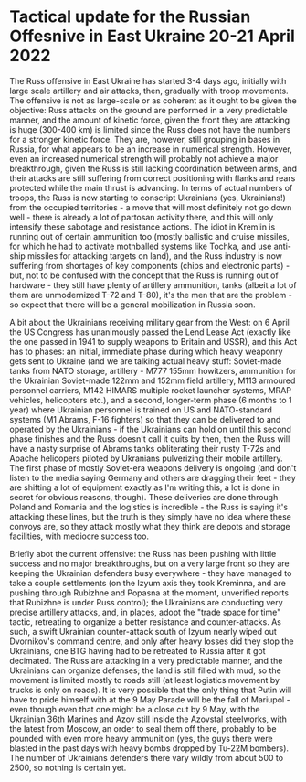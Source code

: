 Tactical update for the Russian Offesnive in East Ukraine 20-21 April 2022
==========================================================================

The Russ offensive in East Ukraine has started 3-4 days ago, initially with large scale artillery and air attacks, then, gradually with troop movements. The offensive is not as large-scale or as coherent as it ought to be given the objective: Russ attacks on the ground are performed in a very predictable manner, and the amount of kinetic force, given the front they are attacking is huge (300-400 km) is limited since the Russ does not have the numbers for a stronger kinetic force. They are, however, still grouping in bases in Russia, for what appears to be an increase in numerical strength. However, even an increased numerical strength will probably not achieve a major breakthrough, given the Russ is still lacking coordination between arms, and their attacks are still suffering from correct positioning with flanks and rears protected while the main thrust is advancing. In terms of actual numbers of troops, the Russ is now starting to conscript Ukrainians (yes, Ukrainians!) from the occupied territories - a move that will most definitely not go down well - there is already a lot of partosan activity there, and this will only intensify these sabotage and resistance actions. The idiot in Kremlin is running out of certain ammunition too (mostly ballistic and cruise missiles, for which he had to activate mothballed systems like Tochka, and use anti-ship missiles for attacking targets on land), and the Russ industry is now suffering from shortages of key components (chips and electronic parts) - but, not to be confused with the concept that the Russ is running out of hardware - they still have plenty of artillery ammunition, tanks (albeit a lot of them are unmodernized T-72 and T-80), it's the men that are the problem - so expect that there will be a general mobilization in Russia soon.

A bit about the Ukrainians receiving military gear from the West: on 6 April the US Congress has unanimously passed the Lend Lease Act (exactly like the one passed in 1941 to supply weapons to Britain and USSR), and this Act has to phases: an initial, immediate phase during which heavy weaponry gets sent to Ukraine (and we are talking actual heavy stuff: Soviet-made tanks from NATO storage, artillery - M777 155mm howitzers, ammunition for the Ukrainian Soviet-made 122mm and 152mm field artillery, M113 armoured personnel carriers, M142 HIMARS multiple rocket launcher systems, MRAP vehicles, helicopters etc.), and a second, longer-term phase (6 months to 1 year) where Ukrainian personnel is trained on US and NATO-standard systems (M1 Abrams, F-16 fighters) so that they can be delivered to and operated by the Ukrainians - if the Ukrainians can hold on until this second phase finishes and the Russ doesn't call it quits by then, then the Russ will have a nasty surprise of Abrams tanks obliterating their rusty T-72s and Apache helicopers piloted by Ukranians pulverizing their mobile artillery. The first phase of mostly Soviet-era weapons delivery is ongoing (and don't listen to the media saying Germany and others are dragging their feet - they are shifting a lot of equipment exactly as I'm writing this, a lot is done in secret for obvious reasons, though). These deliveries are done through Poland and Romania and the logistics is incredible - the Russ is saying it's attacking these lines, but the truth is they simply have no idea where these convoys are, so they attack mostly what they think are depots and storage facilities, with mediocre success too.

Briefly abot the current offensive: the Russ has been pushing with little success and no major breakthroughs, but on a very large front so they are keeping the Ukrainian defenders busy everywhere - they have managed to take a couple settlements (on the Izyum axis they took Kreminna, and are pushing through Rubizhne and Popasna at the moment, unverified reports that Rubizhne is under Russ control); the Ukrainians are conducting very precise artillery attacks, and, in places, adopt the "trade space for time" tactic, retreating to organize a better resistance and counter-attacks. As such, a swift Ukrainian counter-attack south of Izyum nearly wiped out Dvornikov's command centre, and only after heavy losses did they stop the Ukrainians, one BTG having had to be retreated to Russia after it got decimated. The Russ are attacking in a very predictable manner, and the Ukrainians can organize defenses; the land is still filled with mud, so the movement is limited mostly to roads still (at least logistics movement by trucks is only on roads).  It is very possible that the only thing that Putin will have to pride himself with at the 9 May Parade will be the fall of Mariupol - even though even that one might be a close cut by 9 May, with the Ukrainian 36th Marines and Azov still inside the Azovstal steelworks, with the latest from Moscow, an order to seal them off there, probably to be pounded with even more heavy ammunition (yes, the guys there were blasted in the past days with heavy bombs dropped by Tu-22M bombers). The number of Ukrainians defenders there vary wildly from about 500 to 2500, so nothing is certain yet.


